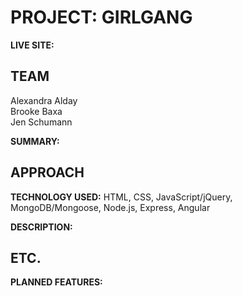 # PROJECT: GIRLGANG
**LIVE SITE:** 

## TEAM
Alexandra Alday<br>
Brooke Baxa<br>
Jen Schumann


**SUMMARY:** 


## APPROACH
**TECHNOLOGY USED:** HTML, CSS, JavaScript/jQuery, MongoDB/Mongoose, Node.js, Express, Angular

**DESCRIPTION:** 


## ETC.
**PLANNED FEATURES:** 




